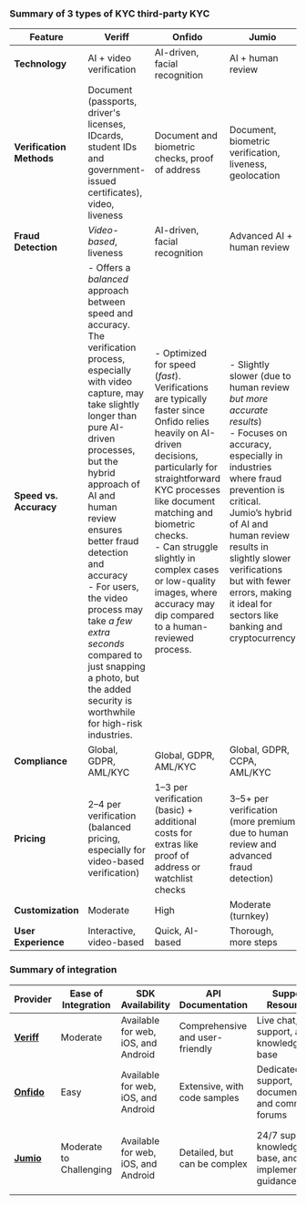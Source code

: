
### Summary of 3 types of KYC third-party KYC

| Feature                    | Veriff                          | Onfido                          | Jumio                             |
|----------------------------|---------------------------------|----------------------------------|-----------------------------------|
| **Technology**             | AI + video verification         | AI-driven, facial recognition   | AI + human review                 |
| **Verification Methods**   | Document (passports, driver's licenses, IDcards, student IDs and government-issued certificates), video, liveness       | Document and biometric checks, proof of address| Document, biometric verification, liveness, geolocation |
| **Fraud Detection**        | *Video-based*, liveness           | AI-driven, facial recognition    | Advanced AI + human review        |
| **Speed vs. Accuracy**                  | - Offers a *balanced* approach between speed and accuracy. The verification process, especially with video capture, may take slightly longer than pure AI-driven processes, but the hybrid approach of AI and human review ensures better fraud detection and accuracy <br/> - For users, the video process may take *a few extra seconds* compared to just snapping a photo, but the added security is worthwhile for high-risk industries.  | - Optimized for speed (*fast*). Verifications are typically faster since Onfido relies heavily on AI-driven decisions, particularly for straightforward KYC processes like document matching and biometric checks.<br/> - Can struggle slightly in complex cases or low-quality images, where accuracy may dip compared to a human-reviewed process.                 | - Slightly slower (due to human review *but more accurate results*) <br/> - Focuses on accuracy, especially in industries where fraud prevention is critical. Jumio’s hybrid of AI and human review results in slightly slower verifications but with fewer errors, making it ideal for sectors like banking and cryptocurrency|
| **Compliance**             | Global, GDPR, AML/KYC          | Global, GDPR, AML/KYC           | Global, GDPR, CCPA, AML/KYC      |
| **Pricing**                | $2–$4 per verification (balanced pricing, especially for video-based verification)          | $1–$3 per verification (basic) + additional costs for extras like proof of address or watchlist checks           | $3–$5+ per verification (more premium due to human review and advanced fraud detection)           |
| **Customization**          | Moderate                        | High                             | Moderate (turnkey)                |
| **User Experience**        | Interactive, video-based        | Quick, AI-based                  | Thorough, more steps              |

### Summary of integration
| Provider  | Ease of Integration      | SDK Availability     | API Documentation       | Support Resources                     | Developer Experience                                  |
|-----------|--------------------------|----------------------|-------------------------|---------------------------------------|------------------------------------------------------|
| **<a href="https://developers.veriff.com/#android-sdk-integration">Veriff</a>** | Moderate                 | Available for web, iOS, and Android | Comprehensive and user-friendly | Live chat, email support, and knowledge base | Straightforward SDK, customizable UI options          |
| **<a href="https://github.com/onfido/onfido-android-sdk">Onfido</a>** | Easy                     | Available for web, iOS, and Android | Extensive, with code samples | Dedicated support, documentation, and community forums | Intuitive SDK, quick setup, flexible integration      |
| **<a href="https://github.com/Jumio">Jumio<a/>**  | Moderate to Challenging  | Available for web, iOS, and Android | Detailed, but can be complex | 24/7 support, knowledge base, and implementation guidance | Powerful SDK, but may require more customization and configuration |
